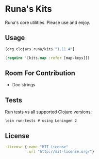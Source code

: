 # Runa's Kits

Runa's core utilities.  Please use and enjoy. 

Usage
-----

```clj
[org.clojars.runa/kits "1.11.4"]
```

```clj
(require '[kits.map :refer [map-keys]])
```

Room For Contribution
---------------------

* Doc strings

Tests
-----

Run tests vs all supported Clojure versions:

```
lein run-tests # using Leningen 2
```

License
-------

```clj
:license {:name "MIT License"
          :url "http://mit-license.org/"}
```
